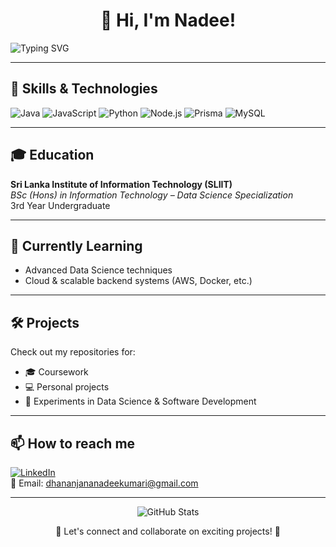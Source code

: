 <h1 align="center">👋 Hi, I'm Nadee!</h1>

<p >
  <img src="https://readme-typing-svg.demolab.com?font=Fira+Code&size=22&pause=1000&center=true&vCenter=true&width=1000&lines=Data+Science+Undergrad+@SLIIT;Data+Science+%7C+Backend+Dev+%7C+Cloud+Learner;Welcome+to+my+GitHub+Profile!" alt="Typing SVG" />
</p>

---

## 🚀 Skills & Technologies

![Java](https://img.shields.io/badge/Java-ED8B00?style=for-the-badge&logo=java&logoColor=white)
![JavaScript](https://img.shields.io/badge/JavaScript-F7DF1E?style=for-the-badge&logo=javascript&logoColor=black)
![Python](https://img.shields.io/badge/Python-3776AB?style=for-the-badge&logo=python&logoColor=white)
![Node.js](https://img.shields.io/badge/Node.js-339933?style=for-the-badge&logo=nodedotjs&logoColor=white)
![Prisma](https://img.shields.io/badge/Prisma-2D3748?style=for-the-badge&logo=prisma&logoColor=white)
![MySQL](https://img.shields.io/badge/MySQL-005C84?style=for-the-badge&logo=mysql&logoColor=white)

---

## 🎓 Education

**Sri Lanka Institute of Information Technology (SLIIT)**  
_BSc (Hons) in Information Technology – Data Science Specialization_  
3rd Year Undergraduate

---

## 🌱 Currently Learning

- Advanced Data Science techniques
- Cloud & scalable backend systems (AWS, Docker, etc.)

---

## 🛠️ Projects

Check out my repositories for:

- 🎓 Coursework  
- 💻 Personal projects  
- 🧪 Experiments in Data Science & Software Development

---

## 📫 How to reach me

[![LinkedIn](https://img.shields.io/badge/LinkedIn-0A66C2?style=for-the-badge&logo=linkedin&logoColor=white)](https://www.linkedin.com/in/dhananjana-mallawaarachchi)  
📧 Email: [dhananjananadeekumari@gmail.com](mailto:dhananjananadeekumari@gmail.com)

---

<p align="center">
  <img src="https://github-readme-stats.vercel.app/api?username=dhananjana&show_icons=true&theme=radical&hide_title=true" alt="GitHub Stats" />
</p>

<p align="center">
  🚀 Let's connect and collaborate on exciting projects! 🚀
</p>
